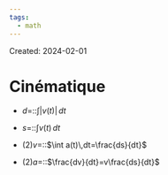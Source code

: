 ```yaml
---
tags:
  - math
---
```

Created: 2024-02-01

# Cinématique

- $d=$::$\int |v(t)|\,dt$
<!--SR:!2024-04-21,48,250-->
- $s=$::$\int v(t)\,dt$
<!--SR:!2024-03-30,34,250-->
- (2)$v=$::$\int a(t)\,dt=\frac{ds}{dt}$
<!--SR:!2024-04-09,41,250-->
- (2)$a=$::$\frac{dv}{dt}=v\frac{ds}{dt}$
<!--SR:!2024-03-14,23,230-->